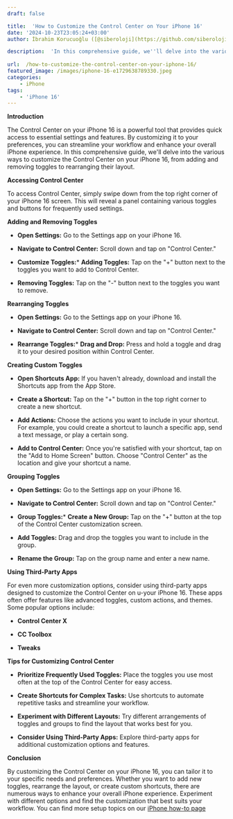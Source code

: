 ```yaml
---
draft: false

title:  'How to Customize the Control Center on Your iPhone 16'
date: '2024-10-23T23:05:24+03:00'
author: İbrahim Korucuoğlu ([@siberoloji](https://github.com/siberoloji))

description:  'In this comprehensive guide, we''ll delve into the various ways to customize the Control Center on your iPhone 16, from adding and removing toggles to rearranging their layout.' 
 
url:  /how-to-customize-the-control-center-on-your-iphone-16/
featured_image: /images/iphone-16-e1729638789330.jpeg
categories:
    - iPhone
tags:
    - 'iPhone 16'
---
```



**Introduction**



The Control Center on your iPhone 16 is a powerful tool that provides quick access to essential settings and features. By customizing it to your preferences, you can streamline your workflow and enhance your overall iPhone experience. In this comprehensive guide, we'll delve into the various ways to customize the Control Center on your iPhone 16, from adding and removing toggles to rearranging their layout.



**Accessing Control Center**



To access Control Center, simply swipe down from the top right corner of your iPhone 16 screen. This will reveal a panel containing various toggles and buttons for frequently used settings.



**Adding and Removing Toggles**


* **Open Settings:** Go to the Settings app on your iPhone 16.

* **Navigate to Control Center:** Scroll down and tap on "Control Center."

* **Customize Toggles:*** **Adding Toggles:** Tap on the "+" button next to the toggles you want to add to Control Center.

* **Removing Toggles:** Tap on the "-" button next to the toggles you want to remove.






**Rearranging Toggles**


* **Open Settings:** Go to the Settings app on your iPhone 16.

* **Navigate to Control Center:** Scroll down and tap on "Control Center."

* **Rearrange Toggles:*** **Drag and Drop:** Press and hold a toggle and drag it to your desired position within Control Center.






**Creating Custom Toggles**


* **Open Shortcuts App:** If you haven't already, download and install the Shortcuts app from the App Store.

* **Create a Shortcut:** Tap on the "+" button in the top right corner to create a new shortcut.

* **Add Actions:** Choose the actions you want to include in your shortcut. For example, you could create a shortcut to launch a specific app, send a text message, or play a certain song.

* **Add to Control Center:** Once you're satisfied with your shortcut, tap on the "Add to Home Screen" button. Choose "Control Center" as the location and give your shortcut a name.




**Grouping Toggles**


* **Open Settings:** Go to the Settings app on your iPhone 16.

* **Navigate to Control Center:** Scroll down and tap on "Control Center."

* **Group Toggles:*** **Create a New Group:** Tap on the "+" button at the top of the Control Center customization screen.

* **Add Toggles:** Drag and drop the toggles you want to include in the group.

* **Rename the Group:** Tap on the group name and enter a new name.






**Using Third-Party Apps**



For even more customization options, consider using third-party apps designed to customize the Control Center on u-your iPhone 16. These apps often offer features like advanced toggles, custom actions, and themes. Some popular options include:


* **Control Center X**

* **CC Toolbox**

* **Tweaks**




**Tips for Customizing Control Center**


* **Prioritize Frequently Used Toggles:** Place the toggles you use most often at the top of the Control Center for easy access.

* **Create Shortcuts for Complex Tasks:** Use shortcuts to automate repetitive tasks and streamline your workflow.

* **Experiment with Different Layouts:** Try different arrangements of toggles and groups to find the layout that works best for you.

* **Consider Using Third-Party Apps:** Explore third-party apps for additional customization options and features.




**Conclusion**



By customizing the Control Center on your iPhone 16, you can tailor it to your specific needs and preferences. Whether you want to add new toggles, rearrange the layout, or create custom shortcuts, there are numerous ways to enhance your overall iPhone experience. Experiment with different options and find the customization that best suits your workflow. You can find more setup topics on our <a href="https://www.siberoloji.com/iphone-16-how-to-article-headlines/" target="_blank" rel="noreferrer noopener">iPhone how-to page</a>
